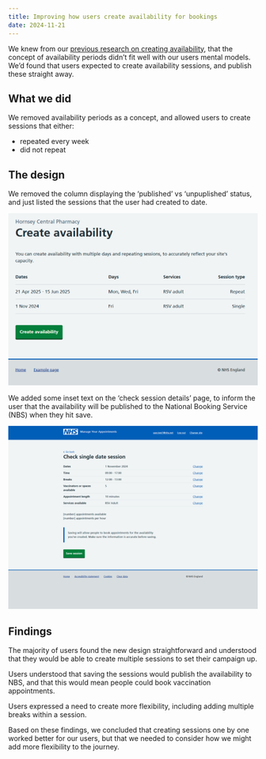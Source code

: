 ```yaml
---
title: Improving how users create availability for bookings
date: 2024-11-21
---
```


We knew from our [previous research on creating availability](/manage-your-appointments/2024/10/create-availability/), that the concept of availability periods didn’t fit well with our users mental models. We’d found that users expected to create availability sessions, and publish these straight away.

## What we did

We removed availability periods as a concept, and allowed users to create sessions that either:

- repeated every week
- did not repeat

## The design

We removed the column displaying the ‘published’ vs ‘unpuplished’ status, and just listed the sessions that the user had created to date.

![Screenshot that shows the list of availability sessions that have been created](periods.png)

We added some inset text on the ‘check session details’ page, to inform the user that the availability will be published to the National Booking Service (NBS) when they hit save.

![Screenshot of a page which lists existing availability periods, with a button to create more](cya.png)

## Findings

The majority of users found the new design straightforward and understood that they would be able to create multiple sessions to set their campaign up.

Users understood that saving the sessions would publish the availability to NBS, and that this would mean people could book vaccination appointments.

Users expressed a need to create more flexibility, including adding multiple breaks within a session.

Based on these findings, we concluded that creating sessions one by one worked better for our users, but that we needed to consider how we might add more flexibility to the journey.
